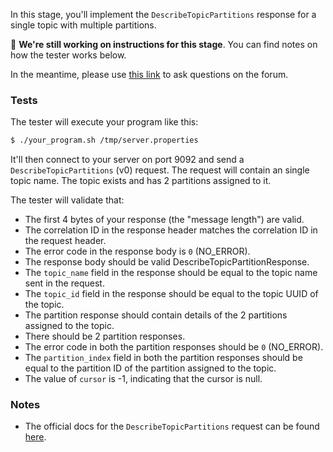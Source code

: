 In this stage, you'll implement the `DescribeTopicPartitions` response for a single topic with multiple partitions.

🚧 **We're still working on instructions for this stage**. You can find notes on how the tester works below.

In the meantime, please use
[this link](https://forum.codecrafters.io/new-topic?category=Challenges&tags=challenge%3Akafka&title=Question+about+KU4+%28DescribeTopicPartition+with+single+topic+but+multiple+partitions%29&body=%3Cyour+question+here%3E)
to ask questions on the forum.

### Tests

The tester will execute your program like this:

```bash
$ ./your_program.sh /tmp/server.properties
```

It'll then connect to your server on port 9092 and send a `DescribeTopicPartitions` (v0) request. The request will contain an single topic name. The topic exists and has 2 partitions assigned to it.

The tester will validate that:

- The first 4 bytes of your response (the "message length") are valid.
- The correlation ID in the response header matches the correlation ID in the request header.
- The error code in the response body is `0` (NO_ERROR).
- The response body should be valid DescribeTopicPartitionResponse.
- The `topic_name` field in the response should be equal to the topic name sent in the request.
- The `topic_id` field in the response should be equal to the topic UUID of the topic.
- The partition response should contain details of the 2 partitions assigned to the topic.
- There should be 2 partition responses.
- The error code in both the partition responses should be `0` (NO_ERROR).
- The `partition_index` field in both the partition responses should be equal to the partition ID of the partition assigned to the topic.
- The value of `cursor` is -1, indicating that the cursor is null.


### Notes

- The official docs for the `DescribeTopicPartitions` request can be found [here](https://kafka.apache.org/protocol.html#The_Messages_DescribeTopicPartitions).
